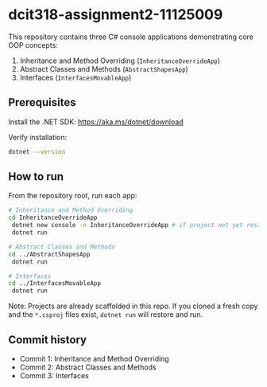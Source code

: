 # dcit318-assignment2-11125009

This repository contains three C# console applications demonstrating core OOP concepts:

1. Inheritance and Method Overriding (`InheritanceOverrideApp`)
2. Abstract Classes and Methods (`AbstractShapesApp`)
3. Interfaces (`InterfacesMovableApp`)

## Prerequisites
Install the .NET SDK: https://aka.ms/dotnet/download

Verify installation:

```bash
dotnet --version
```

## How to run
From the repository root, run each app:

```bash
# Inheritance and Method Overriding
cd InheritanceOverrideApp
 dotnet new console -n InheritanceOverrideApp # if project not yet restored
 dotnet run

# Abstract Classes and Methods
cd ../AbstractShapesApp
 dotnet run

# Interfaces
cd ../InterfacesMovableApp
 dotnet run
```

Note: Projects are already scaffolded in this repo. If you cloned a fresh copy and the `*.csproj` files exist, `dotnet run` will restore and run.

## Commit history
- Commit 1: Inheritance and Method Overriding
- Commit 2: Abstract Classes and Methods
- Commit 3: Interfaces 